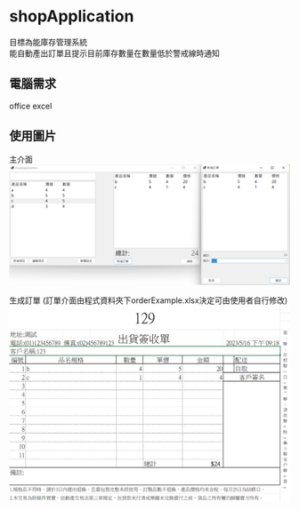 # shopApplication
目標為能庫存管理系統  
能自動產出訂單且提示目前庫存數量在數量低於警戒線時通知

## 電腦需求
office excel

## 使用圖片
主介面
![github](https://github.com/ga2006266802/shopApplication/blob/master/demoImg/主介面.png)

生成訂單
(訂單介面由程式資料夾下orderExample.xlsx決定可由使用者自行修改)
![github](https://github.com/ga2006266802/shopApplication/blob/master/demoImg/訂單範例.png)
